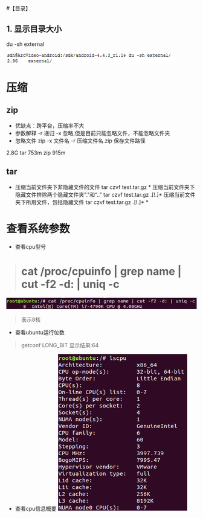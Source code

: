 #【目录】
## 1. 显示目录大小
du -sh external

![show_dir_size](show_dir_size.png)
##


# 压缩
## zip
- 优缺点：跨平台，压缩率不大
- 参数解释
  -r    递归
  -x    忽略,但是目前只能忽略文件，不能忽略文件夹
- 忽略文件
zip -x 文件名 -r 压缩文件名.zip 保存文件路径

2.8G
tar 753m
zip 915m

## tar
- 压缩当前文件夹下非隐藏文件的文件
tar czvf test.tar.gz *
 压缩当前文件夹下隐藏文件排除两个隐藏文件夹"."和“..”
tar czvf test.tar.gz  .[!.]*
压缩当前文件夹下所用文件，包括隐藏文件
tar czvf test.tar.gz    .[!.]*    *

# 查看系统参数
- 查看cpu型号
> # cat /proc/cpuinfo | grep name | cut -f2 -d: | uniq -c

![](assets/markdown-img-paste-20171022151518617.png)
> 表示8核

- 查看ubuntu运行位数
> getconf LONG_BIT
> 显示结果:64

- 查看cpu信息概要
![](assets/markdown-img-paste-20171022151929266.png)
